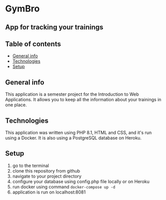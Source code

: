 # GymBro
## App for tracking your trainings

## Table of contents
* [General info](#general-info)
* [Technologies](#technologies)
* [Setup](#setup)

## General info
This application is a semester project for the Introduction to Web Applications. It allows you to keep all the information about your trainings in one place.

 
## Technologies
This application was written using PHP 8.1, HTML and CSS, and it's run using a Docker. It is also using a PostgreSQL database on Heroku.


## Setup
1. go to the terminal
2. clone this repository from github
3. navigate to your project directory
4. configure your database using config.php file locally or on Heroku
5. run docker using command `docker-compose up -d`
7. application is run on localhost:8081